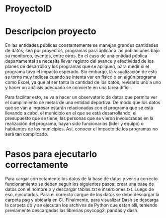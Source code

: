 # ProyectoID
# Descripcion proyecto
En las entidades públicas constantemente se manejan grandes cantidades de datos, sea por proyectos, programas para aplicar a las poblaciones bajo su monitoreo, eventos, entre otros. En el caso de una entidad pública departamental se necesita llevar registro del avance y efectividad de los planes de desarrollo y los programas que se apliquen, para medir si el programa tuvo el impacto esperado. Sin embargo, la visualización de esto se torna muy tediosa cuando se intenta ver en físico o en algún programa como Excel, ya que al ser tanta la cantidad de los datos, revisarlo uno a uno y hacer un análisis adecuado se convierte en una tarea difícil.

Para facilitar esto, se va a hacer un observatorio de datos que permita ver el cumplimiento de metas de una entidad deportiva. De modo que los datos que se van a ingresar estarán relacionadas con el programa que se está llevando a cabo, el municipio en el que se está desarrollando, el presupuesto que se tiene; las
personas que se vieron involucradas en la realización del programa, hayan sido funcionarios (líder y equipo) o habitantes de los municipios. Así, conocer el impacto de los programas no será tan complicado. 

# Pasos para ejecutarlo correctamente
Para cargar correctamente los datos de la base de datos y ver su correcto funcionamiento se deben seguir los siguientes pasos: crear una base de datos con el 
nombre p y descargar tablas.txt e inserciones.txt. Luego de eso, ejecutarlos. Para el correcto cargue de los datos se debe descargar la carpeta psg y ubicarla en C:.
Finalmente, para visualizar Dash se descarga la carpeta db y se ejecutan los archivos de Python que estan alli, teniendo previamente descargadas las librerias psycopg2,
pandas y dash.
